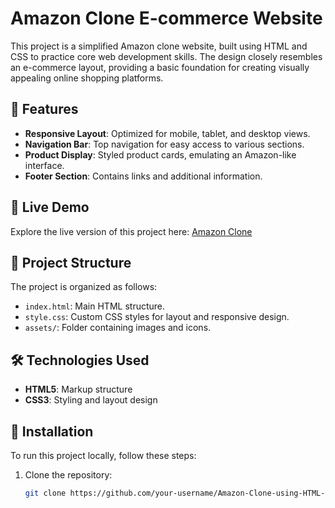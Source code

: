 # Amazon Clone E-commerce Website

This project is a simplified Amazon clone website, built using HTML and CSS to practice core web development skills. The design closely resembles an e-commerce layout, providing a basic foundation for creating visually appealing online shopping platforms.

## 🌟 Features

- **Responsive Layout**: Optimized for mobile, tablet, and desktop views.
- **Navigation Bar**: Top navigation for easy access to various sections.
- **Product Display**: Styled product cards, emulating an Amazon-like interface.
- **Footer Section**: Contains links and additional information.

## 🚀 Live Demo

Explore the live version of this project here: [Amazon Clone](https://amazon-ecommerce-clone-site.netlify.app/)

## 📁 Project Structure

The project is organized as follows:

- `index.html`: Main HTML structure.
- `style.css`: Custom CSS styles for layout and responsive design.
- `assets/`: Folder containing images and icons.

## 🛠️ Technologies Used

- **HTML5**: Markup structure
- **CSS3**: Styling and layout design

## 🔧 Installation

To run this project locally, follow these steps:

1. Clone the repository:
   ```bash
   git clone https://github.com/your-username/Amazon-Clone-using-HTML-CSS.git
